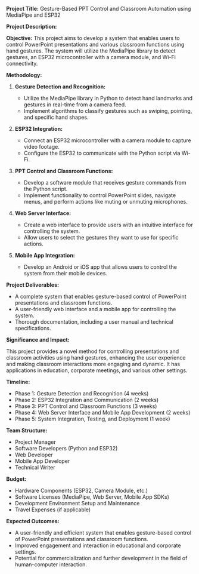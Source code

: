 **Project Title:** Gesture-Based PPT Control and Classroom Automation using MediaPipe and ESP32

**Project Description:**

**Objective:**
This project aims to develop a system that enables users to control PowerPoint presentations and various classroom functions using hand gestures. The system will utilize the MediaPipe library to detect gestures, an ESP32 microcontroller with a camera module, and Wi-Fi connectivity.

**Methodology:**

1. **Gesture Detection and Recognition:**
   - Utilize the MediaPipe library in Python to detect hand landmarks and gestures in real-time from a camera feed.
   - Implement algorithms to classify gestures such as swiping, pointing, and specific hand shapes.

2. **ESP32 Integration:**
   - Connect an ESP32 microcontroller with a camera module to capture video footage.
   - Configure the ESP32 to communicate with the Python script via Wi-Fi.

3. **PPT Control and Classroom Functions:**
   - Develop a software module that receives gesture commands from the Python script.
   - Implement functionality to control PowerPoint slides, navigate menus, and perform actions like muting or unmuting microphones.

4. **Web Server Interface:**
   - Create a web interface to provide users with an intuitive interface for controlling the system.
   - Allow users to select the gestures they want to use for specific actions.

5. **Mobile App Integration:**
   - Develop an Android or iOS app that allows users to control the system from their mobile devices.

**Project Deliverables:**

- A complete system that enables gesture-based control of PowerPoint presentations and classroom functions.
- A user-friendly web interface and a mobile app for controlling the system.
- Thorough documentation, including a user manual and technical specifications.

**Significance and Impact:**

This project provides a novel method for controlling presentations and classroom activities using hand gestures, enhancing the user experience and making classroom interactions more engaging and dynamic. It has applications in education, corporate meetings, and various other settings.

**Timeline:**

- Phase 1: Gesture Detection and Recognition (4 weeks)
- Phase 2: ESP32 Integration and Communication (2 weeks)
- Phase 3: PPT Control and Classroom Functions (3 weeks)
- Phase 4: Web Server Interface and Mobile App Development (2 weeks)
- Phase 5: System Integration, Testing, and Deployment (1 week)

**Team Structure:**

- Project Manager
- Software Developers (Python and ESP32)
- Web Developer
- Mobile App Developer
- Technical Writer

**Budget:**

- Hardware Components (ESP32, Camera Module, etc.)
- Software Licenses (MediaPipe, Web Server, Mobile App SDKs)
- Development Environment Setup and Maintenance
- Travel Expenses (if applicable)

**Expected Outcomes:**

- A user-friendly and efficient system that enables gesture-based control of PowerPoint presentations and classroom functions.
- Improved engagement and interaction in educational and corporate settings.
- Potential for commercialization and further development in the field of human-computer interaction.